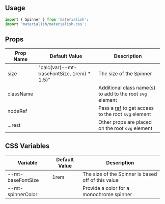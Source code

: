 ## Usage

```jsx
import { Spinner } from 'materialish';
import 'materialish/materialish.css';
```

## Props

| Prop Name | Default Value                               | Description                                                                                          |
| --------- | ------------------------------------------- | ---------------------------------------------------------------------------------------------------- |
| size      | "calc(var(--mt-baseFontSize, 1rem) \* 1.5)" | The size of the Spinner                                                                              |
| className |                                             | Additional class name(s) to add to the root `svg` element                                            |
| nodeRef   |                                             | Pass a [ref](https://reactjs.org/docs/refs-and-the-dom.html) to get access to the root `svg` element |
| ...rest   |                                             | Other props are placed on the root `svg` element                                                     |

## CSS Variables

| Variable          | Default Value | Description                                        |
| ----------------- | ------------- | -------------------------------------------------- |
| --mt-baseFontSize | 1rem          | The size of the Spinner is based off of this value |
| --mt-spinnerColor |               | Provide a color for a monochrome spinner           |

